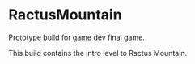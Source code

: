 # RactusMountain
Prototype build for game dev final game.

This build contains the intro level to Ractus Mountain.
